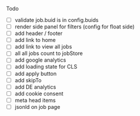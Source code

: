 Todo

-   [ ] validate job.buid is in config.buids
-   [ ] render side panel for filters (config for float side)
-   [ ] add header / footer
-   [ ] add link to home
-   [ ] add link to view all jobs
-   [ ] all all jobs count to jobStore
-   [ ] add google analytics
-   [ ] add loading state for CLS
-   [ ] add apply button
-   [ ] add skipTo
-   [ ] add DE analytics
-   [ ] add cookie consent
-   [ ] meta head items
-   [ ] jsonld on job page
